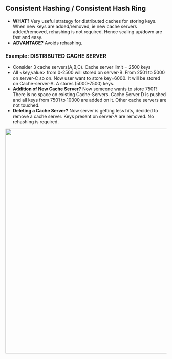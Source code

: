 ## Consistent Hashing / Consistent Hash Ring
- **WHAT?** Very useful strategy for distributed caches for storing keys. When new keys are added/removed, ie new cache servers added/removed, rehashing is not required. Hence scaling up/down are fast and easy.
- **ADVANTAGE?** Avoids rehashing.

### Example: DISTRIBUTED CACHE SERVER
- Consider 3 cache servers(A,B,C). Cache server limit = 2500 keys 
- All <key,value> from 0-2500 will stored on server-B. From 2501 to 5000 on server-C so on. Now user want to store key=6000. It will be stored on Cache-server-A. A stores (5000-7500) keys.
- **Addition of New Cache Server?** Now someone wants to store 7501? There is no space on existing Cache-Servers. Cache Server D is pushed and all keys from 7501 to 10000 are added on it. Other cache servers are not touched.
- **Deleting a Cache Server?** Now server is getting less hits, decided to remove a cache server. Keys present on server-A are removed. No rehashing is required.

<img src="https://i.ibb.co/DwM0CZM/Consistent-Hashing.png" width=700 />
